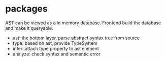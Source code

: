 # packages

AST can be viewed as a in memory database. 
Frontend build the database and make it queryable.

* ast: the bottom layer, parse abstract syntax tree from source
* type: based on ast, provide TypeSystem
* infer: attach type property to ast element
* analyze: check syntax and semantic error
